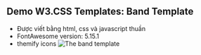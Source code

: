 ## Demo W3.CSS Templates: Band Template
- Được viết bằng html, css và javascript thuần 
- FontAwesome version: 5.15.1
- themify icons
![The band template](https://i.imgur.com/8nJ80pm.jpg)